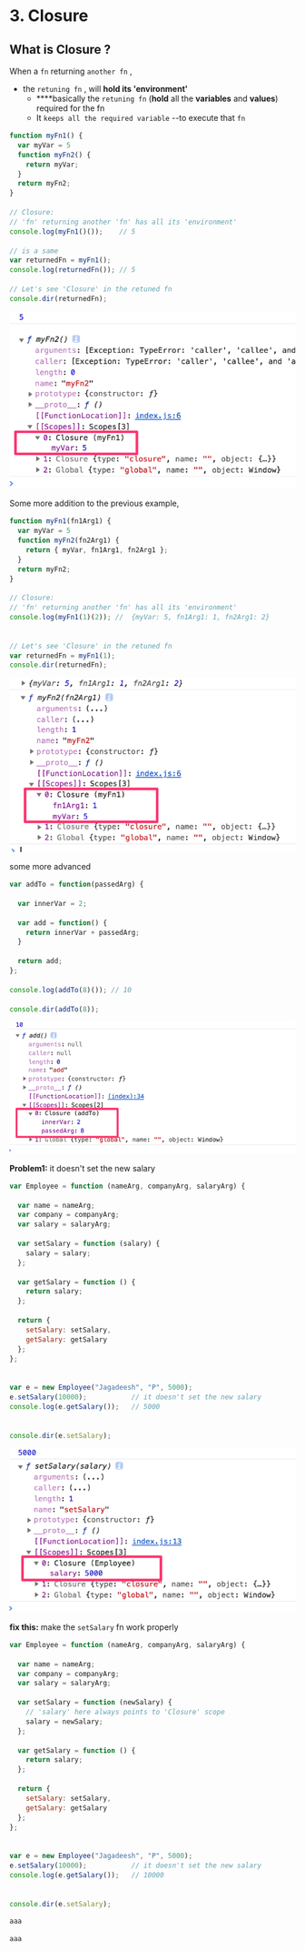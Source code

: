 # 3. Closure

## What is Closure ?

When a `fn` returning `another fn` ,

* the `retuning fn` , will **hold its 'environment'**
  *  ****basically the `retuning fn` \(**hold** all the **variables** and **values**\) required for the fn
  * It `keeps all the required variable` --to execute that `fn`

```javascript
function myFn1() {
  var myVar = 5
  function myFn2() {
    return myVar;
  }
  return myFn2;
}

// Closure:
// 'fn' returning another 'fn' has all its 'environment'
console.log(myFn1()());    // 5  

// is a same
var returnedFn = myFn1();
console.log(returnedFn()); // 5  

// Let's see 'Closure' in the retuned fn
console.dir(returnedFn); 
```

![](../../.gitbook/assets/image%20%2817%29.png)



Some more addition to the previous example,

```javascript
function myFn1(fn1Arg1) {
  var myVar = 5
  function myFn2(fn2Arg1) {
    return { myVar, fn1Arg1, fn2Arg1 };
  }
  return myFn2;
}

// Closure:
// 'fn' returning another 'fn' has all its 'environment'
console.log(myFn1(1)(2)); //  {myVar: 5, fn1Arg1: 1, fn2Arg1: 2} 


// Let's see 'Closure' in the retuned fn
var returnedFn = myFn1(1);
console.dir(returnedFn);

```

![](../../.gitbook/assets/image%20%2822%29.png)



some more advanced

```javascript
var addTo = function(passedArg) {

  var innerVar = 2;

  var add = function() {
    return innerVar + passedArg;
  }

  return add;
};

console.log(addTo(8)()); // 10

console.dir(addTo(8));
```

![](../../.gitbook/assets/image%20%2831%29.png)

**Problem1:**  it doesn't set the new salary

```javascript
var Employee = function (nameArg, companyArg, salaryArg) {

  var name = nameArg;
  var company = companyArg;
  var salary = salaryArg;

  var setSalary = function (salary) {
    salary = salary;
  };

  var getSalary = function () {
    return salary;
  };

  return {
    setSalary: setSalary,
    getSalary: getSalary
  };
};


var e = new Employee("Jagadeesh", "P", 5000);
e.setSalary(10000);           // it doesn't set the new salary
console.log(e.getSalary());   // 5000


console.dir(e.setSalary);

```

![](../../.gitbook/assets/image%20%2829%29.png)

**fix this:**  make the `setSalary` fn work properly

```javascript
var Employee = function (nameArg, companyArg, salaryArg) {

  var name = nameArg;
  var company = companyArg;
  var salary = salaryArg;

  var setSalary = function (newSalary) {
    // 'salary' here always points to 'Closure' scope
    salary = newSalary;
  };

  var getSalary = function () {
    return salary;
  };

  return {
    setSalary: setSalary,
    getSalary: getSalary
  };
};


var e = new Employee("Jagadeesh", "P", 5000);
e.setSalary(10000);           // it doesn't set the new salary
console.log(e.getSalary());   // 10000


console.dir(e.setSalary);

```





```javascript
aaa
```





```javascript
aaa
```

